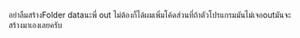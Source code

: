 อย่าลืมสร้างFolder dataนะพี่ out ไม่ต้องก็ได้ผมเพิ่มโค้ดส่วนที่ถ้าตัวโปรแกรมมันไม่เจอoutมันจะสร้างมาเองเลยครับ
